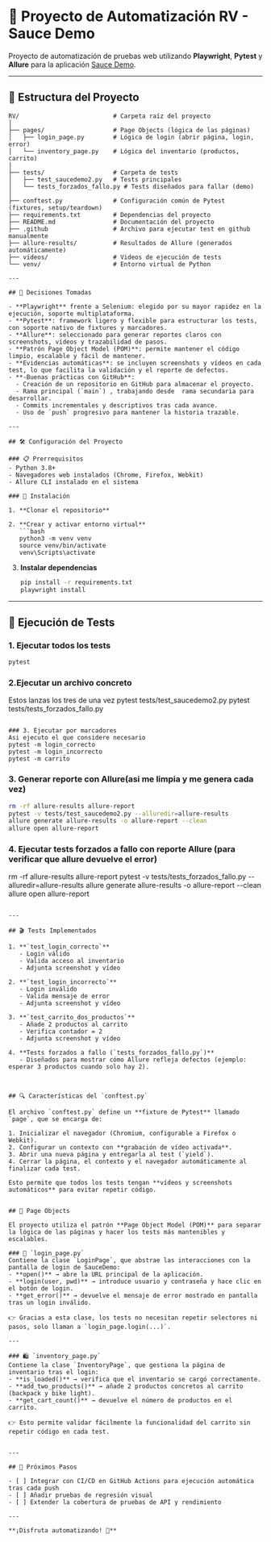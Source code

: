 # 🚀 Proyecto de Automatización RV - Sauce Demo

Proyecto de automatización de pruebas web utilizando **Playwright**, **Pytest** y **Allure** para la aplicación [Sauce Demo](https://www.saucedemo.com/).

---

## 📁 Estructura del Proyecto

```
RV/                          # Carpeta raíz del proyecto
│
├── pages/                   # Page Objects (lógica de las páginas)
│   ├── login_page.py        # Lógica de login (abrir página, login, error)
│   └── inventory_page.py    # Lógica del inventario (productos, carrito)
│
├── tests/                   # Carpeta de tests
│   ├── test_saucedemo2.py   # Tests principales
│   └── tests_forzados_fallo.py # Tests diseñados para fallar (demo)
│
├── conftest.py              # Configuración común de Pytest (fixtures, setup/teardown)
├── requirements.txt         # Dependencias del proyecto
├── README.md                # Documentación del proyecto
├── .github                  # Archivo para ejecutar test en github manualmente	
├── allure-results/          # Resultados de Allure (generados automáticamente)
├── videos/                  # Videos de ejecución de tests
└── venv/                    # Entorno virtual de Python

---

## 🤔 Decisiones Tomadas

- **Playwright** frente a Selenium: elegido por su mayor rapidez en la ejecución, soporte multiplataforma.
- **Pytest**: framework ligero y flexible para estructurar los tests, con soporte nativo de fixtures y marcadores.
- **Allure**: seleccionado para generar reportes claros con screenshots, vídeos y trazabilidad de pasos.
- **Patrón Page Object Model (POM)**: permite mantener el código limpio, escalable y fácil de mantener.
- **Evidencias automáticas**: se incluyen screenshots y vídeos en cada test, lo que facilita la validación y el reporte de defectos.
- **-Buenas prácticas con GitHub**:  
  - Creación de un repositorio en GitHub para almacenar el proyecto.  
  - Rama principal (`main`) , trabajando desde  rama secundaria para desarrollar.  
  - Commits incrementales y descriptivos tras cada avance.  
  - Uso de `push` progresivo para mantener la historia trazable.  

---

## 🛠️ Configuración del Proyecto

### 📋 Prerrequisitos
- Python 3.8+
- Navegadores web instalados (Chrome, Firefox, Webkit)
- Allure CLI instalado en el sistema

### 🔧 Instalación

1. **Clonar el repositorio**
   
2. **Crear y activar entorno virtual**
   ```bash
   python3 -m venv venv
   source venv/bin/activate  
   venv\Scripts\activate      
   ```

3. **Instalar dependencias**
   ```bash
   pip install -r requirements.txt
   playwright install
   ```

---

## 🚀 Ejecución de Tests

### 1. Ejecutar todos los tests
```bash
pytest
```

### 2.Ejecutar un archivo concreto
Estos lanzas los tres de una vez
pytest tests/test_saucedemo2.py
pytest tests/tests_forzados_fallo.py
```

### 3. Ejecutar por marcadores
Asi ejecuto el que considere necesario
pytest -m login_correcto
pytest -m login_incorrecto
pytest -m carrito
```

### 3. Generar reporte con Allure(asi me limpia y me genera cada vez)
```bash
rm -rf allure-results allure-report
pytest -v tests/test_saucedemo2.py --alluredir=allure-results
allure generate allure-results -o allure-report --clean
allure open allure-report
```

### 4. Ejecutar tests forzados a fallo con reporte Allure  (para verificar que allure devuelve el error)
rm -rf allure-results allure-report
pytest -v tests/tests_forzados_fallo.py --alluredir=allure-results
allure generate allure-results -o allure-report --clean
allure open allure-report
```

---

## 🎬 Tests Implementados

1. **`test_login_correcto`**  
   - Login válido  
   - Valida acceso al inventario  
   - Adjunta screenshot y vídeo  

2. **`test_login_incorrecto`**  
   - Login inválido  
   - Valida mensaje de error  
   - Adjunta screenshot y vídeo  

3. **`test_carrito_dos_productos`**  
   - Añade 2 productos al carrito  
   - Verifica contador = 2  
   - Adjunta screenshot y vídeo  

4. **Tests forzados a fallo (`tests_forzados_fallo.py`)**  
   - Diseñados para mostrar cómo Allure refleja defectos (ejemplo: esperar 3 productos cuando solo hay 2).  



## 🔍 Características del `conftest.py`

El archivo `conftest.py` define un **fixture de Pytest** llamado `page`, que se encarga de:

1. Inicializar el navegador (Chromium, configurable a Firefox o Webkit).  
2. Configurar un contexto con **grabación de vídeo activada**.  
3. Abrir una nueva página y entregarla al test (`yield`).  
4. Cerrar la página, el contexto y el navegador automáticamente al finalizar cada test.  

Esto permite que todos los tests tengan **vídeos y screenshots automáticos** para evitar repetir código.


## 📱 Page Objects

El proyecto utiliza el patrón **Page Object Model (POM)** para separar la lógica de las páginas y hacer los tests más mantenibles y escalables.  

### 🔐 `login_page.py`
Contiene la clase `LoginPage`, que abstrae las interacciones con la pantalla de login de SauceDemo:
- **open()** → abre la URL principal de la aplicación.  
- **login(user, pwd)** → introduce usuario y contraseña y hace clic en el botón de login.  
- **get_error()** → devuelve el mensaje de error mostrado en pantalla tras un login inválido.  

👉 Gracias a esta clase, los tests no necesitan repetir selectores ni pasos, solo llaman a `login_page.login(...)`.  

---

### 🛍️ `inventory_page.py`
Contiene la clase `InventoryPage`, que gestiona la página de inventario tras el login:
- **is_loaded()** → verifica que el inventario se cargó correctamente.  
- **add_two_products()** → añade 2 productos concretos al carrito (backpack y bike light).  
- **get_cart_count()** → devuelve el número de productos en el carrito.  

👉 Esto permite validar fácilmente la funcionalidad del carrito sin repetir código en cada test.  


---

## 🔮 Próximos Pasos

- [ ] Integrar con CI/CD en GitHub Actions para ejecución automática tras cada push  
- [ ] Añadir pruebas de regresión visual  
- [ ] Extender la cobertura de pruebas de API y rendimiento  

---

**¡Disfruta automatizando! 🚀**
